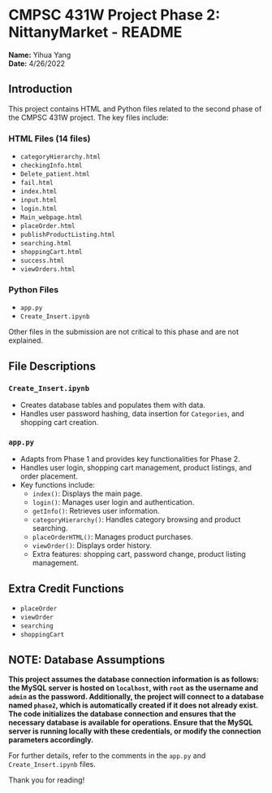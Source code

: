 
# CMPSC 431W Project Phase 2: NittanyMarket - README

**Name:** Yihua Yang  
**Date:** 4/26/2022

## Introduction
This project contains HTML and Python files related to the second phase of the CMPSC 431W project. The key files include:

### HTML Files (14 files)
- `categoryHierarchy.html`
- `checkingInfo.html`
- `Delete_patient.html`
- `fail.html`
- `index.html`
- `input.html`
- `login.html`
- `Main_webpage.html`
- `placeOrder.html`
- `publishProductListing.html`
- `searching.html`
- `shoppingCart.html`
- `success.html`
- `viewOrders.html`

### Python Files
- `app.py`
- `Create_Insert.ipynb`

Other files in the submission are not critical to this phase and are not explained.

## File Descriptions

### `Create_Insert.ipynb`
- Creates database tables and populates them with data.
- Handles user password hashing, data insertion for `Categories`, and shopping cart creation.

### `app.py`
- Adapts from Phase 1 and provides key functionalities for Phase 2.
- Handles user login, shopping cart management, product listings, and order placement.
- Key functions include:
  - `index()`: Displays the main page.
  - `login()`: Manages user login and authentication.
  - `getInfo()`: Retrieves user information.
  - `categoryHierarchy()`: Handles category browsing and product searching.
  - `placeOrderHTML()`: Manages product purchases.
  - `viewOrder()`: Displays order history.
  - Extra features: shopping cart, password change, product listing management.

## Extra Credit Functions
- `placeOrder`
- `viewOrder`
- `searching`
- `shoppingCart`

## NOTE: Database Assumptions

**This project assumes the database connection information is as follows: the MySQL server is hosted on `localhost`, with `root` as the username and `admin` as the password. Additionally, the project will connect to a database named `phase2`, which is automatically created if it does not already exist. The code initializes the database connection and ensures that the necessary database is available for operations. Ensure that the MySQL server is running locally with these credentials, or modify the connection parameters accordingly.**


For further details, refer to the comments in the `app.py` and `Create_Insert.ipynb` files.

Thank you for reading!
